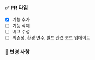 ### ✅ PR 타입
<!-- 하나 이상 체크 해주세요 -->
- [x] 기능 추가
- [ ] 기능 삭제
- [ ] 버그 수정
- [ ] 의존성, 환경 변수, 빌드 관련 코드 업데이트

### 📝 변경 사항
<!-- 진행한 작업에 대해 간단하게 설명해주세요 -->

